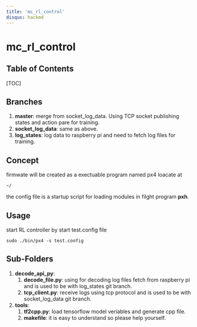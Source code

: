 ```yaml
---
title: 'mc_rl_control'
disqus: hackmd
---
```


mc_rl_control
===

## Table of Contents

[TOC]

## Branches
1. **master**: merge from socket_log_data. Using TCP socket publishing states and action pare for training. 
2. **socket_log_data**: same as above.
3. **log_states**: log data to raspberry pi and need to fetch log files for training.

## Concept
firmwate will be created as a exectuable program named px4 loacate at 
```gherkin=
~/
```
the config file is a startup script for loading modules in filght program **pxh**.

## Usage

start RL controller by start test.config file
```gherkin=
sudo ./bin/px4 -s test.config
```

Sub-Folders
---
1. **decode_api_py**: 
    1. **decode_file.py**: using for decoding log files fetch from raspberry pi and is used to be with log_states git branch.
    2. **tcp_client.py**: receive logs using tcp protocol and is used to be with socket_log_data git branch.
2. **tools**:
    1. **tf2cpp.py**: load tensorflow model veriables and generate cpp file.
    2. **makefile**: it is easy to understand so please help yourself.

